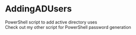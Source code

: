 # AddingADUsers
PowerShell script to add active directory uses  
Check out my other script for PowerShell password generation
